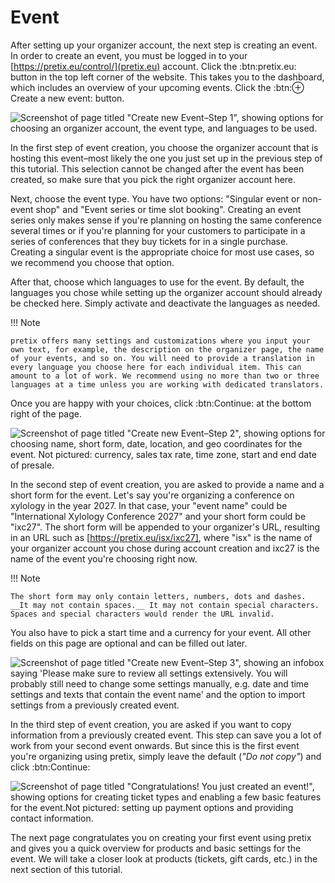 # Event 

After setting up your organizer account, the next step is creating an event. In order to create an event, you must be logged in to your [https://pretix.eu/control/](pretix.eu) account. Click the :btn:pretix.eu: button in the top left corner of the website. This takes you to the dashboard, which includes an overview of your upcoming events. Click the :btn:⊕ Create a new event: button. 

![Screenshot of page titled "Create new Event–Step 1", showing options for choosing an organizer account, the event type, and languages to be used.](../../assets/screens/event/create-event1.png "Create new event step 1 screenshot" ) 

In the first step of event creation, you choose the organizer account that is hosting this event–most likely the one you just set up in the previous step of this tutorial. This selection cannot be changed after the event has been created, so make sure that you pick the right organizer account here. 

Next, choose the event type. You have two options: "Singular event or non-event shop" and "Event series or time slot booking". Creating an event series only makes sense if you're planning on hosting the same conference several times or if you're planning for your customers to participate in a series of conferences that they buy tickets for in a single purchase. Creating a singular event is the appropriate choice for most use cases, so we recommend you choose that option. 

After that, choose which languages to use for the event. By default, the languages you chose while setting up the organizer account should already be checked here. Simply activate and deactivate the languages as needed.

!!! Note 

    pretix offers many settings and customizations where you input your own text, for example, the description on the organizer page, the name of your events, and so on. You will need to provide a translation in every language you choose here for each individual item. This can amount to a lot of work. We recommend using no more than two or three languages at a time unless you are working with dedicated translators. 

Once you are happy with your choices, click :btn:Continue: at the bottom right of the page. 

![Screenshot of page titled "Create new Event–Step 2", showing options for choosing name, short form, date, location, and geo coordinates for the event. Not pictured: currency, sales tax rate, time zone, start and end date of presale.](../../assets/screens/event/create-event2.png "Create new event step 2 screenshot" ) 

In the second step of event creation, you are asked to provide a name and a short form for the event. Let's say you're organizing a conference on xylology in the year 2027. In that case, your "event name" could be "International Xylology Conference 2027" and your short form could be "ixc27". The short form will be appended to your organizer's URL, resulting in an URL such as [https://pretix.eu/isx/ixc27], where "isx" is the name of your organizer account you chose during account creation and ixc27 is the name of the event you're choosing right now. 

!!! Note

    The short form may only contain letters, numbers, dots and dashes. __It may not contain spaces.__ It may not contain special characters. Spaces and special characters would render the URL invalid. 

You also have to pick a start time and a currency for your event. All other fields on this page are optional and can be filled out later. 


![Screenshot of page titled "Create new Event–Step 3", showing an infobox saying 'Please make sure to review all settings extensively. You will probably still need to change some settings manually, e.g. date and time settings and texts that contain the event name' and the option to import settings from a previously created event.](../../assets/screens/event/create-event3.png "Create new event step 3 screenshot" ) 

In the third step of event creation, you are asked if you want to copy information from a previously created event. This step can save you a lot of work from your second event onwards. But since this is the first event you're organizing using pretix, simply leave the default (_"Do not copy"_) and click :btn:Continue: 

![Screenshot of page titled "Congratulations! You just created an event!", showing options for creating ticket types and enabling a few basic features for the event.Not pictured: setting up payment options and providing contact information.](../../assets/screens/event/create-event3.png "Create new event step 3 screenshot" ) 

The next page congratulates you on creating your first event using pretix and gives you a quick overview for products and basic settings for the event. We will take a closer look at products (tickets, gift cards, etc.) in the next section of this tutorial. 

